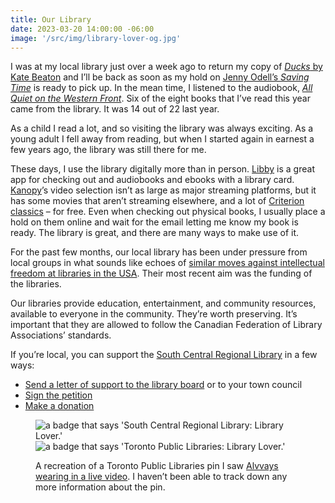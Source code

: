 ```yaml
---
title: Our Library
date: 2023-03-20 14:00:00 -06:00
image: '/src/img/library-lover-og.jpg'
---
```


I was at my local library just over a week ago to return my copy of [_Ducks_ by Kate Beaton](https://www.goodreads.com/book/show/59069071-ducks) and I’ll be back as soon as my hold on [Jenny Odell’s *Saving Time*](https://www.goodreads.com/book/show/61358639-saving-time) is ready to pick up. In the mean time, I  listened to the audiobook, [_All Quiet on the Western Front_](https://www.goodreads.com/book/show/58613775-all-quiet-on-the-western-front). Six of the eight books that I’ve read this year came from the library. It was 14 out of 22 last year.

As a child I read a lot, and so visiting the library was always exciting. As a young adult I fell away from reading, but when I started again in earnest a few years ago, the library was still there for me.

These days, I use the library digitally more than in person. [Libby](https://meet.libbyapp.com/) is a great app for checking out and audiobooks and ebooks with a library card. [Kanopy](https://www.kanopy.com/en/scrl)’s video selection isn’t as large as major streaming platforms, but it has some movies that aren’t streaming elsewhere, and a lot of [Criterion classics](https://www.kanopy.com/en/scrl/category/649) – for free. Even when checking out physical books, I usually place a hold on them online and wait for the email letting me know my book is ready. The library is great, and there are many ways to make use of it.

For the past few months, our local library has been under pressure from local groups in what sounds like echoes of [similar moves against intellectual freedom at libraries in the USA](https://www.vox.com/policy-and-politics/22914767/book-banning-crt-school-boards-republicans). Their most recent aim was the funding of the libraries.

Our libraries provide education, entertainment, and community resources, available to everyone in the community. They’re worth preserving. It’s important that they are allowed to follow the Canadian Federation of Library Associations’ standards.

If you’re local, you can support the [South Central Regional Library](https://scrl.mb.libraries.coop) in a few ways: 
- [Send a letter of support to the library board](https://docs.google.com/document/d/e/2PACX-1vS086SoMEtp5PkNieJc0-l1tMbltZN0G8GkDpSV0n83cSqZBdEfD8wzJ_6Qx5_WhYmfrCxLB7DNMbVx/pub) or to your town council
- [Sign the petition](https://www.change.org/p/support-south-central-regional-library)
- [Make a donation](https://www.canadahelps.org/CharityProfilePage.aspx?CharityID=d41335)


<!-- > It wasn’t that time stopped in the library. It was as if it were captured here, collected here, and in all libraries – and not only my time, my life, but all human time as well. In the library, time is dammed up – not just stopped by saved.
> <cite>Susan Orlean, [*The Library Book*](https://www.goodreads.com/book/show/39507318-the-library-book)</cite> -->

<figure>

![a badge that says 'South Central Regional Library: Library Lover.'](/src/img/library-lover.svg#half)
![a badge that says 'Toronto Public Libraries: Library Lover.'](/src/img/library-lover-tpl.jpg#half)
<figcaption>A recreation of a Toronto Public Libraries pin I saw <a href="https://youtu.be/II01bcPwOkw">Alvvays wearing in a live video</a>. I haven’t been able to track down any more information about the pin.</figcaption>
</figure>